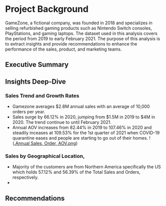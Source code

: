 # Project Background 
GameZone, a fictional company, was founded in 2018 and specializes in selling refurbished gaming products such as Nintendo Switch consoles, PlayStations, and gaming laptops. The dataset used in this analysis covers the period from 2019 to early February 2021. The purpose of this analysis is to extract insights and provide recommendations to enhance the performance of the sales, product, and marketing teams.

## Executive Summary 

## Insights Deep-Dive
### Sales Trend and Growth Rates
- Gamezone averages $2.8M annual sales with an average of 10,000 orders per year.
- Sales surge by 66.12% in 2020, jumping from $1.5M in 2019 to $4M in 2020. The trend continue to until February 2021.
- Annual AOV increases from 82.44% in 2019 to 107.46% in 2020 and steadily inceases at 109.53% for the 1st quarter of 2021 when COVID-19 quarantine eases and people are starting to go out of their homes.
!([.Annual Sales, Order, AOV.png](https://github.com/LeeUNel/GameZome-Analysis/blob/main/Annual%20Sales,%20Order,%20AOV.png?raw=true))
 ### Sales by Geographical Location,  
- Majority of the customers are from Northern America specifically the US which holds 57.12% and 56.39% of the Total Sales and Orders, respectively.
- 
## Recommendations 
